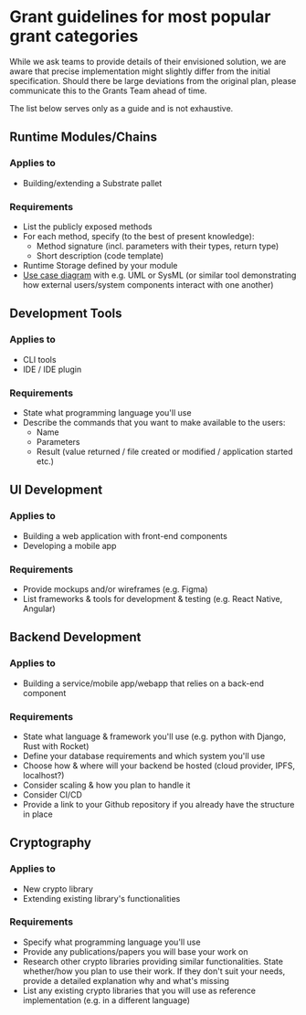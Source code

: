 # Grant guidelines for most popular grant categories

While we ask teams to provide details of their envisioned solution, we are aware that precise implementation might slightly differ from the initial specification. Should there be large deviations from the original plan, please communicate this to the Grants Team ahead of time.

The list below serves only as a guide and is not exhaustive.

## Runtime Modules/Chains

### Applies to

- Building/extending a Substrate pallet

### Requirements

- List the publicly exposed methods
- For each method, specify (to the best of present knowledge):
    - Method signature (incl. parameters with their types, return type)
    - Short description (code template)
- Runtime Storage defined by your module
- [Use case diagram](https://www.wikiwand.com/en/Use_case_diagram) with e.g. UML or SysML (or similar tool demonstrating how external users/system components interact with one another)


## Development Tools

### Applies to

- CLI tools
- IDE / IDE plugin

### Requirements

- State what programming language you'll use
- Describe the commands that you want to make available to the users:
    - Name
    - Parameters
    - Result (value returned / file created or modified / application started etc.)


## UI Development

### Applies to

- Building a web application with front-end components
- Developing a mobile app

### Requirements

- Provide mockups and/or wireframes (e.g. Figma)
- List frameworks & tools for development & testing (e.g. React Native, Angular)

## Backend Development

### Applies to

- Building a service/mobile app/webapp that relies on a back-end component

### Requirements

- State what language & framework you'll use (e.g. python with Django, Rust with Rocket)
- Define  your database requirements and which system you'll use
- Choose how & where will your backend be hosted (cloud provider, IPFS, localhost?)
- Consider scaling & how you plan to handle it
- Consider CI/CD
- Provide a link to your Github repository if you already have the structure in place


## Cryptography

### Applies to

- New crypto library
- Extending existing library's functionalities

### Requirements

- Specify what programming language you'll use
- Provide any publications/papers you will base your work on
- Research other crypto libraries providing similar functionalities. State whether/how you plan to use their work. If they don't suit your needs, provide a detailed explanation why and what's missing
- List any existing crypto libraries that you will use as reference implementation (e.g. in a different language)
